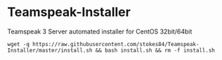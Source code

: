 Teamspeak-Installer
===================

Teamspeak 3 Server automated installer for CentOS 32bit/64bit

```wget -q https://raw.githubusercontent.com/stokes84/Teamspeak-Installer/master/install.sh && bash install.sh && rm -f install.sh```
